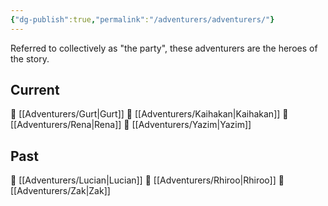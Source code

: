 ```yaml
---
{"dg-publish":true,"permalink":"/adventurers/adventurers/"}
---
```


Referred to collectively as "the party", these adventurers are the heroes of the story. 

## Current
📄 [[Adventurers/Gurt\|Gurt]]
📄 [[Adventurers/Kaihakan\|Kaihakan]]
📄 [[Adventurers/Rena\|Rena]]
📄 [[Adventurers/Yazim\|Yazim]]

## Past
📄 [[Adventurers/Lucian\|Lucian]]
📄 [[Adventurers/Rhiroo\|Rhiroo]]
📄 [[Adventurers/Zak\|Zak]]